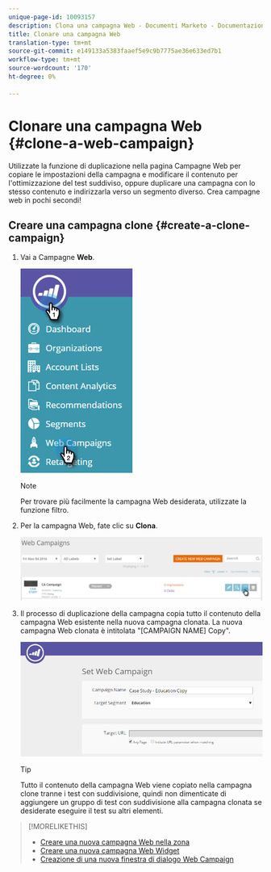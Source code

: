 ```yaml
---
unique-page-id: 10093157
description: Clona una campagna Web - Documenti Marketo - Documentazione del prodotto
title: Clonare una campagna Web
translation-type: tm+mt
source-git-commit: e149133a5383faaef5e9c9b7775ae36e633ed7b1
workflow-type: tm+mt
source-wordcount: '170'
ht-degree: 0%

---
```



# Clonare una campagna Web {#clone-a-web-campaign}

Utilizzate la funzione di duplicazione nella pagina Campagne Web per copiare le impostazioni della campagna e modificare il contenuto per l&#39;ottimizzazione del test suddiviso, oppure duplicare una campagna con lo stesso contenuto e indirizzarla verso un segmento diverso. Crea campagne web in pochi secondi!

## Creare una campagna clone {#create-a-clone-campaign}

1. Vai a Campagne **Web**.

   ![](assets/image2016-8-18-16-3a44-3a0.png)

   >[!NOTE]
   >
   >Per trovare più facilmente la campagna Web desiderata, utilizzate la funzione [](filter-web-campaigns.md)filtro.

1. Per la campagna Web, fate clic su **Clona**.

   ![](assets/web-campaigns-1-clone-hand.png)

1. Il processo di duplicazione della campagna copia tutto il contenuto della campagna Web esistente nella nuova campagna clonata. La nuova campagna Web clonata è intitolata &quot;[CAMPAIGN NAME] Copy&quot;.

   ![](assets/image2016-8-18-17-3a8-3a27.png)

   >[!TIP]
   >
   >Tutto il contenuto della campagna Web viene copiato nella campagna clone tranne i test con suddivisione, quindi non dimenticate di aggiungere un gruppo di test con suddivisione alla campagna clonata se desiderate eseguire il test su altri elementi.

>[!MORELIKETHIS]
>
>* [Creare una nuova campagna Web nella zona](create-a-new-in-zone-web-campaign.md)
>* [Creare una nuova campagna Web Widget](create-a-new-widget-web-campaign.md)
>* [Creazione di una nuova finestra di dialogo Web Campaign](create-a-new-dialog-web-campaign.md)

>



